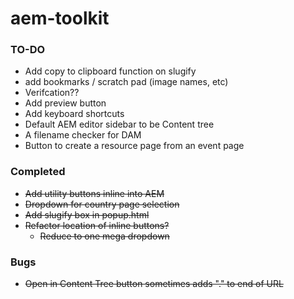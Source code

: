 # aem-toolkit
### TO-DO

* Add copy to clipboard function on slugify
* add bookmarks / scratch pad (image names, etc)
* Verifcation??
* Add preview button
* Add keyboard shortcuts
* Default AEM editor sidebar to be Content tree
* A filename checker for DAM
* Button to create a resource page from an event page


### Completed
* ~~Add utility buttons inline into AEM~~
* ~~Dropdown for country page selection~~
* ~~Add slugify box in popup.html~~
* ~~Refactor location of inline buttons?~~
    * ~~Reduce to one mega dropdown~~



### Bugs
* ~~Open in Content Tree button sometimes adds "." to end of URL~~